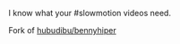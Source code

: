 I know what your #slowmotion videos need.

Fork of [hubudibu/bennyhiper](https://github.com/hubudibu/bennyhiper)
